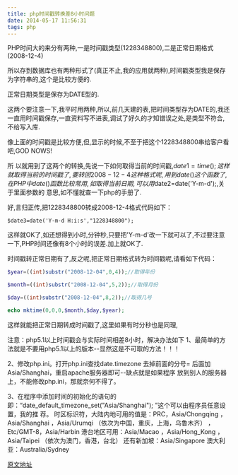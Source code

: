 ```yaml
---
title: php时间戳转换差8小时问题
date: 2014-05-17 11:56:31
tags: php
---
```

PHP时间大的来分有两种,一是时间戳类型(1228348800),二是正常日期格式(2008-12-4) 

所以存到数据库也有两种形式了(真正不止,我的应用就两种),时间戳类型我是保存为字符串的,这个是比较方便的. 

正常日期类型是保存为DATE型的. 

这两个要注意一下,我平时用两种,所以,前几天建的表,把时间类型存为DATE的,我还一直用时间戳保存,一直资料写不进表,调试了好久的才知错误之处,是类型不符合,不给写入库. 

像上面的时间戳是比较方便,但,显示的时候,不至于把这个1228348800串给客户看吧,GOD NOWS! 

<!--more-->

所 以就用到了这两个的转换,先说一下如何取得当前的时间戳,$date1=time();这样就取得当前的时间戳了,要转回2008-12-4这种格式呢, 用到date()这个函数了,在PHP中date()函数比较常用,如取得当前日期,可以用$date2=date('Y-m-d');,关于里面参数的 意思,如不懂就查一下php的手册了. 

好,言归正传,把1228348800转成2008-12-4格式代码如下： 

`$date3=date('Y-m-d H:i:s',"1228348800"); `

这样就OK了,如还想得到小时,分钟秒,只要把'Y-m-d'改一下就可以了,不过要注意一下,PHP时间还像有8个小时的误差.加上就OK了. 

时间戳转正常日期有了,反之呢,把正常日期格式转为时间戳呢,请看如下代码： 

```php
$year=((int)substr("2008-12-04",0,4));//取得年份 

$month=((int)substr("2008-12-04",5,2));//取得月份 

$day=((int)substr("2008-12-04",8,2));//取得几号 

echo mktime(0,0,0,$month,$day,$year); 

```

这样就能把正常日期转成时间戳了,这里如果有时分秒也是同理, 

注意：php5.1以上时间戳会与实际时间相差8小时，解决办法如下 
1、最简单的方法就是不要用php5.1以上的版本--显然这是不可取的方法！！！ 

2、修改php.ini。打开php.ini查找date.timezone 去掉前面的分号= 后面加Asia/Shanghai，重启apache服务器即可--缺点就是如果程序 
放到别人的服务器上，不能修改php.ini，那就奈何不得了。 

3、在程序中添加时间的初始化的语句的 即：“date_default_timezone_set("Asia/Shanghai"); ”这个可以由程序员任意设置，我的推 
荐。 
时区标识符，大陆内地可用的值是：PRC，Asia/Chongqing ，Asia/Shanghai ，Asia/Urumqi （依次为中国，重庆，上海，乌鲁木齐） ，Etc/GMT-8，Asia/Harbin 
港台地区可用：Asia/Macao ，Asia/Hong_Kong ，Asia/Taipei （依次为澳门，香港，台北） 
还有新加坡：Asia/Singapore 
澳大利亚：Australia/Sydney 

[原文地址](http://hailinhe1986-163-com.javaeye.com/blog/484538)